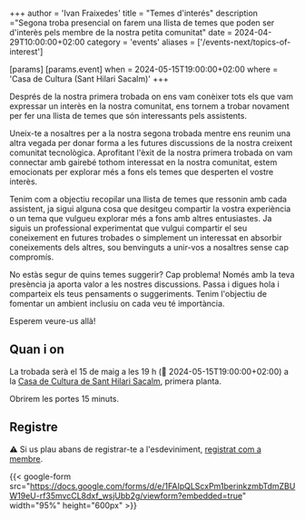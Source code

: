 +++
author = 'Ivan Fraixedes'
title = "Temes d'interés"
description ="Segona troba presencial on farem una llista de temes que poden ser d'interès pels membre de la nostra petita comunitat"
date = 2024-04-29T10:00:00+02:00
category = 'events'
aliases = ['/events-next/topics-of-interest']


[params]
[params.event]
when = 2024-05-15T19:00:00+02:00
where = 'Casa de Cultura (Sant Hilari Sacalm)'
+++

Després de la nostra primera trobada on ens vam conèixer tots els que vam expressar un interès en la nostra comunitat, ens tornem a trobar novament per fer una llista de temes que són interessants pels assistents.
<!--more-->

Uneix-te a nosaltres per a la nostra segona trobada mentre ens reunim una altra vegada per donar forma a les futures discussions de la nostra creixent comunitat tecnològica. Aprofitant l'èxit de la nostra primera trobada on vam connectar amb gairebé tothom interessat en la nostra comunitat, estem emocionats per explorar més a fons els temes que desperten el vostre interès.

Tenim com a objectiu recopilar una llista de temes que ressonin amb cada assistent, ja sigui alguna cosa que desitgeu compartir la vostra experiència o un tema que vulgueu explorar més a fons amb altres entusiastes. Ja siguis un professional experimentat que vulgui compartir el seu coneixement en futures trobades o simplement un interessat en absorbir coneixements dels altres, sou benvinguts a unir-vos a nosaltres sense cap compromís.

No estàs segur de quins temes suggerir? Cap problema! Només amb la teva presència ja aporta valor a les nostres discussions. Passa i digues hola i comparteix els teus pensaments o suggeriments. Tenim l'objectiu de fomentar un ambient inclusiu on cada veu té importància.

Esperem veure-us allà!

## Quan i on

La trobada serà el 15 de maig a les 19 h (🤖 2024-05-15T19:00:00+02:00) a la [Casa de Cultura de Sant Hilari Sacalm](https://maps.app.goo.gl/9ApT5MCTBNBJPa5AA), primera planta.

Obrirem les portes 15 minuts.


## Registre

:warning: Si us plau abans de registrar-te a l'esdeviniment, [registrat com a membre](/sign-up-member).

{{< google-form src="https://docs.google.com/forms/d/e/1FAIpQLScxPm1berinkzmbTdmZBUW19eU-rf35mvcCL8dxf_wsjUbb2g/viewform?embedded=true" width="95%" height="600px" >}}
